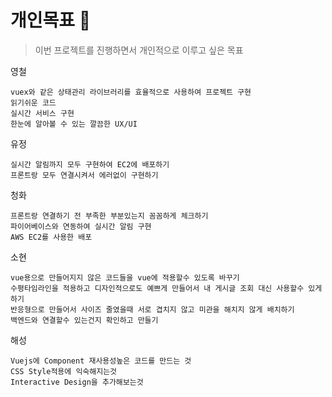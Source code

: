 # 개인목표 :triangular_flag_on_post:

> 이번 프로젝트를 진행하면서 개인적으로 이루고 싶은 목표 

영철

```
vuex와 같은 상태관리 라이브러리를 효율적으로 사용하여 프로젝트 구현
읽기쉬운 코드
실시간 서비스 구현
한눈에 알아볼 수 있는 깔끔한 UX/UI
```

유정

```
실시간 알림까지 모두 구현하여 EC2에 배포하기
프론트랑 모두 연결시켜서 에러없이 구현하기
```

청화

```
프론트랑 연결하기 전 부족한 부분있는지 꼼꼼하게 체크하기
파이어베이스와 연동하여 실시간 알림 구현
AWS EC2를 사용한 배포
```

소현

```
vue용으로 만들어지지 않은 코드들을 vue에 적용할수 있도록 바꾸기
수평타임라인을 적용하고 디자인적으로도 예쁘게 만들어서 내 게시글 조회 대신 사용할수 있게 하기
반응형으로 만들어서 사이즈 줄였을때 서로 겹치지 않고 미관을 해치지 않게 배치하기
백엔드와 연결할수 있는건지 확인하고 만들기
```

해성

```
Vuejs에 Component 재사용성높은 코드를 만드는 것
CSS Style적용에 익숙해지는것
Interactive Design을 추가해보는것
```

